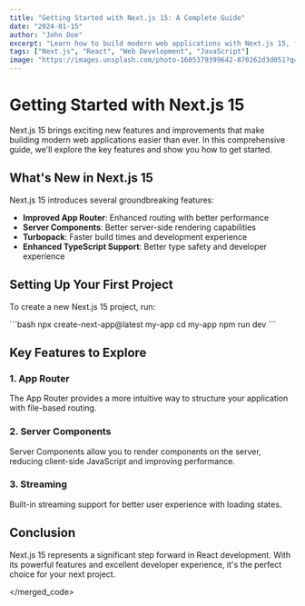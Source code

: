```yaml
---
title: "Getting Started with Next.js 15: A Complete Guide"
date: "2024-01-15"
author: "John Doe"
excerpt: "Learn how to build modern web applications with Next.js 15, featuring the latest App Router, Server Components, and more."
tags: ["Next.js", "React", "Web Development", "JavaScript"]
image: "https://images.unsplash.com/photo-1605379399642-870262d3d051?q=80&w=1796&auto"
---
```


# Getting Started with Next.js 15

Next.js 15 brings exciting new features and improvements that make building modern web applications easier than ever. In this comprehensive guide, we'll explore the key features and show you how to get started.

## What's New in Next.js 15

Next.js 15 introduces several groundbreaking features:

- **Improved App Router**: Enhanced routing with better performance
- **Server Components**: Better server-side rendering capabilities
- **Turbopack**: Faster build times and development experience
- **Enhanced TypeScript Support**: Better type safety and developer experience

## Setting Up Your First Project

To create a new Next.js 15 project, run:

\`\`\`bash
npx create-next-app@latest my-app
cd my-app
npm run dev
\`\`\`

## Key Features to Explore

### 1. App Router
The App Router provides a more intuitive way to structure your application with file-based routing.

### 2. Server Components
Server Components allow you to render components on the server, reducing client-side JavaScript and improving performance.

### 3. Streaming
Built-in streaming support for better user experience with loading states.

## Conclusion

Next.js 15 represents a significant step forward in React development. With its powerful features and excellent developer experience, it's the perfect choice for your next project.

</merged_code>
